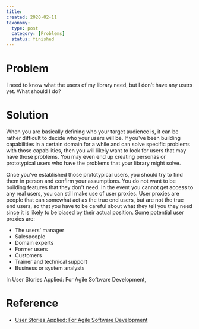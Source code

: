 ```yaml
---
title:
created: 2020-02-11
taxonomy:
  type: post
  category: [Problems]
  status: finished
---
```


# Problem
I need to know what the users of my library need, but I don't have any users yet. What should I do?

# Solution
When you are basically defining who your target audience is, it can be rather difficult to decide who your users will be. If you've been building capabilities in a certain domain for a while and can solve specific problems with those capabilities, then you will likely want to look for users that may have those problems. You may even end up creating personas or prototypical users who have the problems that your library might solve.

Once you've established those prototypical users, you should try to find them in person and confirm your assumptions. You do not want to be building features that they don't need. In the event you cannot get access to any real users, you can still make use of user proxies. User proxies are people that can somewhat act as the true end users, but are not the true end users, so that you have to be careful about what they tell you they need since it is likely to be biased by their actual position. Some potential user proxies are:
* The users' manager
* Salespeople
* Domain experts
* Former users
* Customers
* Trainer and technical support
* Business or system analysts

In User Stories Applied: For Agile Software Development,

# Reference
* [User Stories Applied: For Agile Software Development](https://www.goodreads.com/book/show/3856.User_Stories_Applied)
